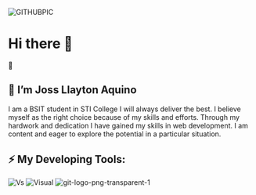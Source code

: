 
![GITHUBPIC](https://github.com/user-attachments/assets/7f6ddfb1-a5b0-462d-b26e-9f9100775006)

# Hi there 👋
🔭 
## 🌱 I’m Joss Llayton Aquino
  I am a BSIT student in STI College I will always deliver the best. I believe myself as the right choice because of my skills and efforts. Through my hardwork and dedication I have gained my skills in web development. I am content and eager to explore the potential in a particular situation.



## ⚡ My Developing Tools:

![Vs](https://github.com/user-attachments/assets/2edb9643-badb-4731-8bf8-c25215d4d728) ![Visual](https://github.com/user-attachments/assets/693b0b99-363f-48fc-904f-f54ae008b643) ![git-logo-png-transparent-1](https://github.com/user-attachments/assets/eb3fffb9-9d63-4f6e-b6af-bced4d2b72d7)



